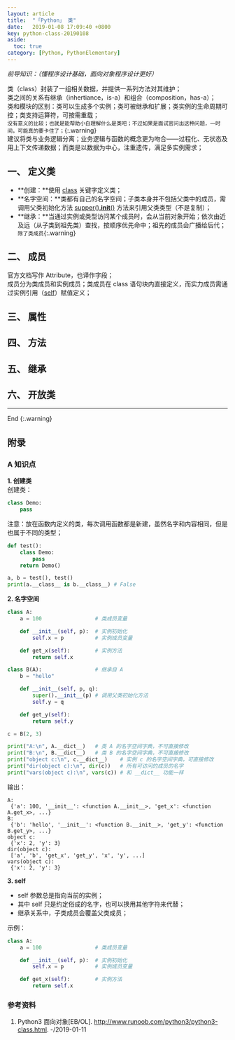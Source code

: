 ```yaml
---
layout: article
title:  "「Python」 类"
date:   2019-01-08 17:09:40 +0800
key: python-class-20190108
aside:
  toc: true
category: [Python, PythonElementary]
---
```

*前导知识：（懂程序设计基础，面向对象程序设计更好）*  

类（class）封装了一组相关数据，并提供一系列方法对其维护；  
类之间的关系有继承（inhertiance，is-a）和组合（composition，has-a）；  
类和模块的区别：类可以生成多个实例；类可被继承和扩展；类实例的生命周期可控；类支持运算符，可按需重载；  
`没有意义的比较；也就是能帮助小白理解什么是类吧；不过如果是面试官问出这种问题，一时间，可能真的要卡住了；`{:.warning}  
建议将类与业务逻辑分离；业务逻辑与函数的概念更为吻合——过程化、无状态及用上下文传递数据；而类是以数据为中心，注重遗传，满足多实例需求；  

## 一、 定义类

- **创建：**使用 [class](#create) 关键字定义类；   
- **名字空间：**类都有自己的名字空间；子类本身并不包括父类中的成员，需调用父类初始化方法 [supper().__init__()](#namespace) 方法来引用父类类型（不是复制）；  
- **继承：**当通过实例或类型访问某个成员时，会从当前对象开始；依次由近及远（从子类到祖先类）查找，按顺序优先命中；祖先的成员会广播给后代；`除了类成员`{:.warning}    

## 二、 成员
官方文档写作 Attribute，也译作字段；  
成员分为类成员和实例成员；类成员在 class 语句块内直接定义，而实力成员需通过实例引用（[self](#self)）赋值定义；  

## 三、 属性

## 四、 方法

## 五、 继承

## 六、 开放类


-------------------  
 End
{:.warning}  


## 附录
### A 知识点
<span id="create">**1. 创建类**</span>    
创建类：  

```python
class Demo:
    pass
```  

注意：放在函数内定义的类，每次调用函数都是新建，虽然名字和内容相同，但是也属于不同的类型；  

```python
def test():
    class Demo:
        pass
    return Demo()

a, b = test(), test()
print(a.__class__ is b.__class__) # False
```  

<span id="namespace">**2. 名字空间**</span>  

```python
class A:
    a = 100                 # 类成员变量

    def __init__(self, p):  # 实例初始化
        self.x = p          # 实例成员变量

    def get_x(self):        # 实例方法
        return self.x       

class B(A):                 # 继承自 A
    b = "hello"

    def __init__(self, p, q):
        super().__init__(p) # 调用父类初始化方法
        self.y = q

    def get_y(self):
        return self.y

c = B(2, 3)

print("A:\n", A.__dict__)   # 类 A 的名字空间字典，不可直接修改
print("B:\n", B.__dict__)   # 类 B 的名字空间字典，不可直接修改
print("object c:\n", c.__dict__)    # 实例 c 的名字空间字典，可直接修改
print("dir(object c):\n", dir(c))   # 所有可访问的成员的名字
print("vars(object c):\n", vars(c)) # 和 __dict__ 功能一样
```
输出：  

```shell
A:
 {'a': 100, '__init__': <function A.__init__>, 'get_x': <function A.get_x>, ...}
B:
 {'b': 'hello', '__init__': <function B.__init__>, 'get_y': <function B.get_y>, ...}
object c:
 {'x': 2, 'y': 3}
dir(object c):
 ['a', 'b', 'get_x', 'get_y', 'x', 'y', ...]
vars(object c):
 {'x': 2, 'y': 3}
```

<span id="self">**3. self**</span>  
- self 参数总是指向当前的实例；  
- 其中 self 只是约定俗成的名字，也可以换用其他字符来代替；  
- 继承关系中，子类成员会覆盖父类成员；  

示例：  

```python
class A:
    a = 100                 # 类成员变量

    def __init__(self, p):  # 实例初始化
        self.x = p          # 实例成员变量

    def get_x(self):        # 实例方法
        return self.x   
```

### 参考资料
1. Python3 面向对象[EB/OL]. <http://www.runoob.com/python3/python3-class.html>. -/2019-01-11   
